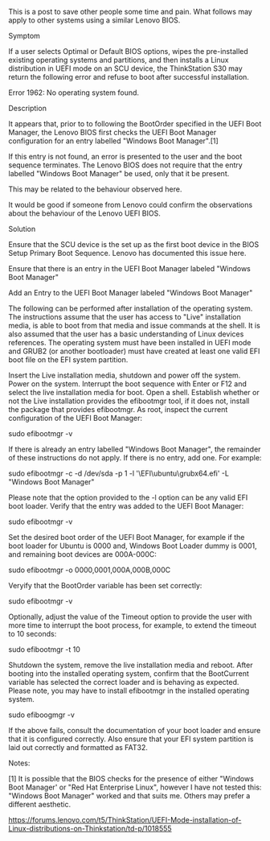 This is a post to save other people some time and pain. What follows may apply to other systems using a similar Lenovo BIOS.



Symptom


If a user selects Optimal or Default BIOS options, wipes the pre-installed existing operating systems and partitions, and then installs a Linux distribution in UEFI mode on an SCU device, the ThinkStation S30 may return the following error and refuse to boot after successful installation.



Error 1962: No operating system found.





Description



It appears that, prior to to following the BootOrder specified in the UEFI Boot Manager, the Lenovo BIOS first checks the UEFI Boot Manager configuration for an entry labelled "Windows Boot Manager".[1]



If this entry is not found, an error is presented to the user and the boot sequence terminates. The Lenovo BIOS does not require that the entry labelled "Windows Boot Manager" be used, only that it be present.



This may be related to the behaviour observed here.



It would be good if someone from Lenovo could confirm the observations about the behaviour of the Lenovo UEFI BIOS.





Solution



Ensure that the SCU device is the set up as the first boot device in the BIOS Setup Primary Boot Sequence.
Lenovo has documented this issue here.

Ensure that there is an entry in the UEFI Boot Manager labeled "Windows Boot Manager"



Add an Entry to the UEFI Boot Manager labeled "Windows Boot Manager"


The following can be performed after installation of the operating system. The instructions assume that the user has access to "Live" installation media, is able to boot from that media and issue commands at the shell. It is also assumed that the user has a basic understanding of Linux devices references. The operating system must have been installed in UEFI mode and GRUB2 (or another bootloader) must have created at least one valid EFI boot file on the EFI system partition.



Insert the Live installation media, shutdown and power off the system.
Power on the system.
Interrupt the boot sequence with Enter or F12 and select the live installation media for boot.
Open a shell.
Establish whether or not the Live installation provides the efibootmgr tool, if it does not, install the package that provides efibootmgr.
As root, inspect the current configuration of the UEFI Boot Manager:

sudo efibootmgr -v

If there is already an entry labelled "Windows Boot Manager", the remainder of these instructions do not apply.
If there is no entry, add one. For example:

sudo efibootmgr -c -d /dev/sda -p 1 -l '\EFI\ubuntu\grubx64.efi' -L "Windows Boot Manager"

Please note that the option provided to the -l option can be any valid EFI boot loader.
Verify that the entry was added to the UEFI Boot Manager:

sudo efibootmgr -v

Set the desired boot order of the UEFI Boot Manager, for example if the boot loader for Ubuntu is 0000 and, Windows Boot Loader dummy is 0001, and remaining boot devices are 000A-000C:

sudo efibootmgr -o 0000,0001,000A,000B,000C

Veryify that the BootOrder variable has been set correctly:

sudo efibootmgr -v

Optionally, adjust the value of the Timeout option to provide the user with more time to interrupt the boot process, for example, to extend the timeout to 10 seconds:

sudo efibootmgr -t 10

Shutdown the system, remove the live installation media and reboot.
After booting into the installed operating system, confirm that the BootCurrent variable has selected the correct loader and is behaving as expected. Please note, you may have to install efibootmgr in the installed operating system.

sudo efiboogmgr -v

If the above fails, consult the documentation of your boot loader and ensure that it is configured correctly. Also ensure that your EFI system partition is laid out correctly and formatted as FAT32.




Notes:

[1] It is possible that the BIOS checks for the presence of either "Windows Boot Manager' or "Red Hat Enterprise Linux", however I have not tested this: "Windows Boot Manager" worked and that suits me. Others may prefer a different aesthetic.

https://forums.lenovo.com/t5/ThinkStation/UEFI-Mode-installation-of-Linux-distributions-on-Thinkstation/td-p/1018555